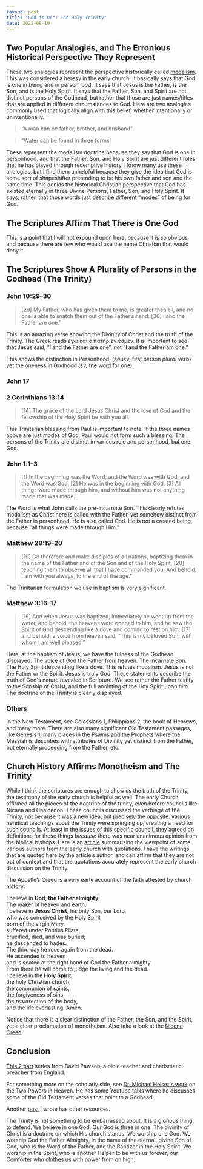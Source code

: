 ```yaml
---
layout: post
title: "God is One: The Holy Trinity"
date: 2022-08-19
---
```


## Two Popular Analogies, and The Erronious Historical Perspective They Represent

These two analogies represent the perspective historically called [modalism](https://en.wikipedia.org/wiki/Modalistic_Monarchianism). This was considered a heresy in the early church. It basically says that God is one in being and in personhood. It says that Jesus is the Father, is the Son, and is the Holy Spirit. It says that the Father, Son, and Spirit are not distinct persons of the Godhead, but rather that those are just names/titles that are applied in different circumstances to God. Here are two analogies commonly used that logically align with this belief, whether intentionally or unintentionally.

> “A man can be father, brother, and husband”

> “Water can be found in three forms”

These represent the modalism doctrine because they say that God is one in personhood, and that the Father, Son, and Holy Spirit are just different roles that he has played through redemptive history. I know many use these analogies, but I find them unhelpful because they give the idea that God is some sort of shapeshifter pretending to be his own father and son and the same time. This denies the historical Christian perspective that God has existed eternally in three Divine Persons, Father, Son, and Holy Spirit. It says, rather, that those words just describe different “modes” of being for God. 


## The Scriptures Affirm That There is One God 

This is a point that I will not expound upon here, because it is so obvious and because there are few who would use the name Christian that would deny it. 

## The Scriptures Show A Plurality of Persons in the Godhead (The Trinity)

### John 10:29–30

> [29] My Father, who has given them to me, is greater than all, and no one is able to snatch them out of the Father’s hand. [30] I and the Father are one.” 

This is an amazing verse showing the Divinity of Christ and the truth of the Trinity. The Greek reads ἐγὼ καὶ ὁ πατὴρ ἕν ἐσμεν. It is important to see that Jesus said, “I and the Father are one”, not “I and the Father am one.”

This shows the distinction in Personhood, (ἐσμεν, first person *plural* verb) yet the oneness in Godhood (ἕν, the word for one).

### John 17

### 2 Corinthians 13:14

> [14] The grace of the Lord Jesus Christ and the love of God and the fellowship of the Holy Spirit be with you all. 

This Trinitarian blessing from Paul is important to note. If the three names above are just modes of God, Paul would not form such a blessing. The persons of the Trinity are distinct in various role and personhood, but one God. 

### John 1:1–3

> [1] In the beginning was the Word, and the Word was with God, and the Word was God. [2] He was in the beginning with God. [3] All things were made through him, and without him was not anything made that was made. 

The Word is what John calls the pre-incarnate Son. This clearly refutes modalism as Christ here is called with the Father, yet somehow distinct from the Father in personhood. He is also called God. He is not a created being, because "all things were made through Him." 

### Matthew 28:19–20

> [19] Go therefore and make disciples of all nations, baptizing them in the name of the Father and of the Son and of the Holy Spirit, [20] teaching them to observe all that I have commanded you. And behold, I am with you always, to the end of the age.” 

The Trinitarian formulation we use in baptism is very significant. 

### Matthew 3:16–17

> [16] And when Jesus was baptized, immediately he went up from the water, and behold, the heavens were opened to him, and he saw the Spirit of God descending like a dove and coming to rest on him; [17] and behold, a voice from heaven said, “This is my beloved Son, with whom I am well pleased.”

Here, at the baptism of Jesus, we have the fulness of the Godhead displayed. The voice of God the Father from heaven. The incarnate Son. The Holy Spirit descending like a dove. This refutes modalism. Jesus is not the Father or the Spirit. Jesus is truly God. These statements describe the truth of God's nature revealed in Scripture. We see rather the Father testify to the Sonship of Christ, and the full anointing of the Hoy Spirit upon him. The doctrine of the Trinity is clearly displayed. 

###  Others

In the New Testament, see Colossians 1, Philippians 2, the book of Hebrews, and many more. There are also many significant Old Testament passages, like Genesis 1, many places in the Psalms and the Prophets where the Messiah is describes with attributes of Divinity yet distinct from the Father, but eternally proceeding from the Father, etc. 

## Church History Affirms Monotheism and The Trinity

While I think the scriptures are enough to show us the truth of the Trinity, the testimony of the early church is helpful as well. The early Church affirmed all the pieces of the doctrine of the trinity, even before councils like Nicaea and Chalcedon. These councils discussed the verbiage of the Trinity, not because it was a new idea, but precisely the opposite: various heretical teachings about the Trinity were springing up, creating a need for such councils. At least in the issues of this specific council, they agreed on definitions for these things *because* there was near unanimous opinion from the biblical bishops. Here is an [article](https://www.mbu.edu/seminary/tracing-the-thread-of-trinitarian-thought-from-ignatius-to-origen/) summarizing the viewpoint of some various authors from the early church with quotations. I have the writings that are quoted here by the article’s author, and can affirm that they are not out of context and that the quotations accurately represent the early church discussion on the Trinity.

The Apostle’s Creed is a very early account of the faith attested by church history:     

I believe in **God, the Father almighty**,   
    The maker of heaven and earth.   
I believe in **Jesus Christ**, his only Son, our Lord,   
    who was conceived by the Holy Spirit  
    born of the virgin Mary.  
    suffered under Pontius Pilate,  
    crucified, died, and was buried;  
    he descended to hades.  
    The third day he rose again from the dead.  
    He ascended to heaven  
    and is seated at the right hand of God the Father almighty.  
    From there he will come to judge the living and the dead.  
I believe in the **Holy Spirit**,  
    the holy Christian church,  
    the communion of saints,  
    the forgiveness of sins,  
    the resurrection of the body,  
    and the life everlasting. Amen.  
  
Notice that there is a clear distinction of the Father, the Son, and the Spirit, yet a clear proclamation of monotheism. Also take a look at the [Nicene Creed](https://www.ccel.org/creeds/nicene.creed.html).

## Conclusion

[This 2 part](https://www.davidpawson.org/resources/resource/1326?return_url=https%3A%2F%2Fwww.davidpawson.org%2Fresources%2Fseries%2Fthe-trinity) series from David Pawson, a bible teacher and charismatic preacher from England. 

For something more on the scholarly side, see [Dr. Michael Heiser's work](https://drmsh.com/the-naked-bible/two-powers-in-heaven/) on the Two Powers in Heaven. He has some Youtube talks where he discusses some of the Old Testament verses that point to a Godhead. 

Another [post](https://codyilardo.com/blog/2020/07/30/help-understanding-the-trinity) I wrote has other resources.

The Trinity is not something to be embarrassed about. It is a glorious thing to defend. We believe in one God. Our God is three in one. The divinity of Christ is a doctrine on which His church stands. We worship one God. We worship God the Father Almighty, in the name of the eternal, divine Son of God, who is the Word of the Father, and the Baptizer in the Holy Spirit. We worship in the Spirit, who is another Helper to be with us forever, our Comforter who clothes us with power from on high. 